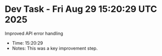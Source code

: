 # Dev Task - Fri Aug 29 15:20:29 UTC 2025
Improved API error handling
- Time: 15:20:29
- Notes: This was a key improvement step.
